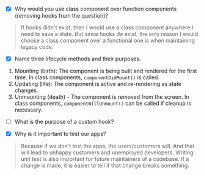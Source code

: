 - [x] Why would you use class component over function components (removing hooks from the question)?

> If hooks didn't exist, then I would use a class component anywhere I need to save a state. But since hooks *do* exist, the only reason I would choose a class component over a functional one is when maintaining legacy code.

- [x] Name three lifecycle methods and their purposes.

1. Mounting (birth): The component is being built and rendered for the first time. In class components, `componentDidMount()` is called.
2. Updating (life): The component is active and re-rendering as state changes.
3. Unmounting (death) - The component is removed from the screen. In class components, `componentWillUnmount()` can be called if cleanup is necessary.

- [ ] What is the purpose of a custom hook?


- [x] Why is it important to test our apps?

> Because if we don't test the apps, the users/customers will. And that will lead to unhappy customers and unemployed developers.
> Writing unit test is also important for future maintainers of a codebase. If a change is made, it is easier to tell if that change breaks something.
